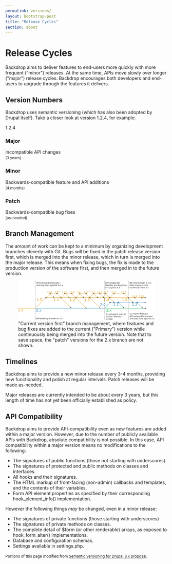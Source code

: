 ```yaml
---
permalink: versions/
layout: bootstrap-post
title: "Release Cycles"
section: about
---
```


# Release Cycles

Backdrop aims to deliver features to end-users more quickly with more frequent ("minor") releases. At the same time, APIs move slowly over longer ("major") release cycles. Backdrop encourages both developers and end-users to upgrade through the features it delivers.

## Version Numbers

Backdrop uses semantic versioning (which has also been adopted by Drupal itself). Take a closer look at version 1.2.4, for example: 

<div class="version-number">
  <span class="major">1</span>.<span class="minor">2</span>.<span class="patch">4</span>
</div>
<div class="version-explaination">
  <span class="major"><h3>Major</h3>Incompatible API changes<br /><small>(3 years)</small></span>
  <span class="minor"><h3>Minor</h3>Backwards-compatible feature and API additions<br /><small>(4 months)</small></span>
  <span class="patch"><h3>Patch</h3>Backwards-compatible bug fixes<br /><small>(as-needed)</small></span>
</div>

## Branch Management

The amount of work can be kept to a minimum by organizing development branches cleverly with Git. Bugs will be fixed in the patch release version first, which is merged into the minor release, which in turn is merged into the major release. This means when fixing bugs, the fix is made to the production version of the software first, and then merged in to the future version. 

<figure>
<img src="/img/release-cycles.png" alt="Release cycle branch management diagram." />
<figcaption>"Current version first" branch management, where features and bug fixes are added to the current ("Primary") version while continuously being merged into the future version. Note that to save space, the "patch" versions for the 2.x branch are not shown.</figcaption>
</figure>

## Timelines

Backdrop aims to provide a new minor release every 3-4 months, providing new functionality and polish at regular intervals. Patch releases will be made as-needed.

Major releases are currently intended to be about every 3 years, but this length of time has not yet been officially established as policy.

## API Compatibility

Backdrop aims to provide API-compatibility even as new features are added within a major version. However, due to the number of publicly available APIs with Backdrop, absolute compatibility is not possible. In this case, API compatibility within a major version means no modifications to the following:

- The signatures of public functions (those not starting with underscores).
- The signatures of protected and public methods on classes and interfaces.
- All hooks and their signatures.
- The HTML markup of front-facing (non-admin) callbacks and templates, and the contents of their variables.
- Form API element properties as specified by their corresponding hook_element_info() implementation.

However the following things *may* be changed, even in a minor release:

- The signatures of private functions (those starting with underscores)
- The signatures of private methods on classes.
- The complete detail of $form (or other renderable) arrays, as exposed to hook_form_alter() implementations.
- Database and configuration schemas.
- Settings available in settings.php.

<small>Portions of this page modified from [Semantic versioning for Drupal 8.x proposal](https://drupal.org/node/586146).</small>
